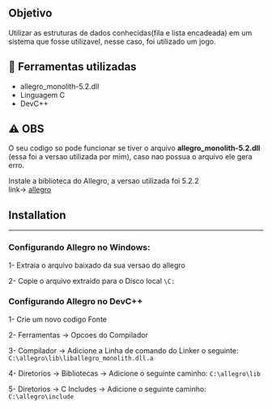 
## Objetivo
Utilizar as estruturas de dados conhecidas(fila e lista encadeada) em um sistema que fosse utilizavel, nesse caso, foi utilizado um jogo.  

## :rocket: Ferramentas utilizadas
- allegro_monolith-5.2.dll
- Linguagem C
- DevC++

## :warning: OBS
O seu codigo so pode funcionar se tiver o arquivo **allegro_monolith-5.2.dll** (essa foi a versao utilizada por mim), caso nao possua o arquivo
ele gera erro.    

Instale a biblioteca do Allegro, a versao utilizada foi 5.2.2  
link-> [allegro](https://github.com/liballeg/allegro5/releases)

## Installation

---

### Configurando Allegro no Windows:
1- Extraia o arquivo baixado da sua versao do allegro  

2- Copie o arquivo extraido para o Disco local `\C:`  

### Configurando Allegro no DevC++  

1- Crie um novo codigo Fonte

2- Ferramentas -> Opcoes do Compilador

3- Compilador -> Adicione a Linha de comando do Linker o seguinte: `C:\allegro\lib\liballegro_monolith.dll.a`

4- Diretorios -> Bibliotecas -> Adicione o seguinte caminho: `C:\allegro\lib`

5- Diretorios -> C Includes -> Adicione o seguinte caminho: `C:\allegro\include`
